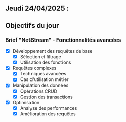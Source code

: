 ## Jeudi 24/04/2025 :

## Objectifs du jour

### Brief "NetStream" - Fonctionnalités avancées

- [x] Développement des requêtes de base
  - [x] Sélection et filtrage
  - [x] Utilisation des fonctions

- [x] Requêtes complexes
  - [x] Techniques avancées
  - [x] Cas d'utilisation métier

- [x] Manipulation des données
  - [x] Opérations CRUD
  - [x] Gestion des transactions

- [x] Optimisation
  - [x] Analyse des performances
  - [x] Amélioration des requêtes
